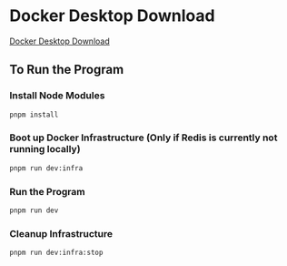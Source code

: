 # Docker Desktop Download

[Docker Desktop Download](https://www.docker.com/products/docker-desktop/)

## To Run the Program

### Install Node Modules

```bash
pnpm install
```

### Boot up Docker Infrastructure (Only if Redis is currently not running locally)

```bash
pnpm run dev:infra
```

### Run the Program

```bash
pnpm run dev
```

### Cleanup Infrastructure

```bash
pnpm run dev:infra:stop
```
